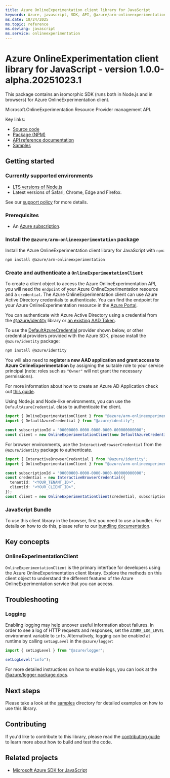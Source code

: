 ```yaml
---
title: Azure OnlineExperimentation client library for JavaScript
keywords: Azure, javascript, SDK, API, @azure/arm-onlineexperimentation, onlineexperimentation
ms.date: 10/24/2025
ms.topic: reference
ms.devlang: javascript
ms.service: onlineexperimentation
---
```

# Azure OnlineExperimentation client library for JavaScript - version 1.0.0-alpha.20251023.1 


This package contains an isomorphic SDK (runs both in Node.js and in browsers) for Azure OnlineExperimentation client.

Microsoft.OnlineExperimentation Resource Provider management API.

Key links:

- [Source code](https://github.com/Azure/azure-sdk-for-js/tree/main/sdk/onlineexperimentation/arm-onlineexperimentation)
- [Package (NPM)](https://www.npmjs.com/package/@azure/arm-onlineexperimentation)
- [API reference documentation](https://learn.microsoft.com/javascript/api/@azure/arm-onlineexperimentation?view=azure-node-preview)
- [Samples](https://github.com/Azure/azure-sdk-for-js/tree/main/sdk/onlineexperimentation/arm-onlineexperimentation/samples)

## Getting started

### Currently supported environments

- [LTS versions of Node.js](https://github.com/nodejs/release#release-schedule)
- Latest versions of Safari, Chrome, Edge and Firefox.

See our [support policy](https://github.com/Azure/azure-sdk-for-js/blob/main/SUPPORT.md) for more details.

### Prerequisites

- An [Azure subscription][azure_sub].

### Install the `@azure/arm-onlineexperimentation` package

Install the Azure OnlineExperimentation client library for JavaScript with `npm`:

```bash
npm install @azure/arm-onlineexperimentation
```

### Create and authenticate a `OnlineExperimentationClient`

To create a client object to access the Azure OnlineExperimentation API, you will need the `endpoint` of your Azure OnlineExperimentation resource and a `credential`. The Azure OnlineExperimentation client can use Azure Active Directory credentials to authenticate.
You can find the endpoint for your Azure OnlineExperimentation resource in the [Azure Portal][azure_portal].

You can authenticate with Azure Active Directory using a credential from the [@azure/identity][azure_identity] library or [an existing AAD Token](https://github.com/Azure/azure-sdk-for-js/blob/master/sdk/identity/identity/samples/AzureIdentityExamples.md#authenticating-with-a-pre-fetched-access-token).

To use the [DefaultAzureCredential][defaultazurecredential] provider shown below, or other credential providers provided with the Azure SDK, please install the `@azure/identity` package:

```bash
npm install @azure/identity
```

You will also need to **register a new AAD application and grant access to Azure OnlineExperimentation** by assigning the suitable role to your service principal (note: roles such as `"Owner"` will not grant the necessary permissions).

For more information about how to create an Azure AD Application check out [this guide](https://learn.microsoft.com/azure/active-directory/develop/howto-create-service-principal-portal).

Using Node.js and Node-like environments, you can use the `DefaultAzureCredential` class to authenticate the client.

```ts snippet:ReadmeSampleCreateClient_Node
import { OnlineExperimentationClient } from "@azure/arm-onlineexperimentation";
import { DefaultAzureCredential } from "@azure/identity";

const subscriptionId = "00000000-0000-0000-0000-000000000000";
const client = new OnlineExperimentationClient(new DefaultAzureCredential(), subscriptionId);
```

For browser environments, use the `InteractiveBrowserCredential` from the `@azure/identity` package to authenticate.

```ts snippet:ReadmeSampleCreateClient_Browser
import { InteractiveBrowserCredential } from "@azure/identity";
import { OnlineExperimentationClient } from "@azure/arm-onlineexperimentation";

const subscriptionId = "00000000-0000-0000-0000-000000000000";
const credential = new InteractiveBrowserCredential({
  tenantId: "<YOUR_TENANT_ID>",
  clientId: "<YOUR_CLIENT_ID>",
});
const client = new OnlineExperimentationClient(credential, subscriptionId);
```


### JavaScript Bundle
To use this client library in the browser, first you need to use a bundler. For details on how to do this, please refer to our [bundling documentation](https://aka.ms/AzureSDKBundling).

## Key concepts

### OnlineExperimentationClient

`OnlineExperimentationClient` is the primary interface for developers using the Azure OnlineExperimentation client library. Explore the methods on this client object to understand the different features of the Azure OnlineExperimentation service that you can access.

## Troubleshooting

### Logging

Enabling logging may help uncover useful information about failures. In order to see a log of HTTP requests and responses, set the `AZURE_LOG_LEVEL` environment variable to `info`. Alternatively, logging can be enabled at runtime by calling `setLogLevel` in the `@azure/logger`:

```ts snippet:SetLogLevel
import { setLogLevel } from "@azure/logger";

setLogLevel("info");
```

For more detailed instructions on how to enable logs, you can look at the [@azure/logger package docs](https://github.com/Azure/azure-sdk-for-js/tree/main/sdk/core/logger).

## Next steps

Please take a look at the [samples](https://github.com/Azure/azure-sdk-for-js/tree/main/sdk/onlineexperimentation/arm-onlineexperimentation/samples) directory for detailed examples on how to use this library.

## Contributing

If you'd like to contribute to this library, please read the [contributing guide](https://github.com/Azure/azure-sdk-for-js/blob/main/CONTRIBUTING.md) to learn more about how to build and test the code.

## Related projects

- [Microsoft Azure SDK for JavaScript](https://github.com/Azure/azure-sdk-for-js)

[azure_sub]: https://azure.microsoft.com/free/
[azure_portal]: https://portal.azure.com
[azure_identity]: https://github.com/Azure/azure-sdk-for-js/tree/main/sdk/identity/identity
[defaultazurecredential]: https://github.com/Azure/azure-sdk-for-js/tree/main/sdk/identity/identity#defaultazurecredential

